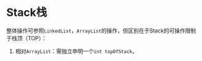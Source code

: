 # Stack栈
整体操作可参照`LinkedList`，`ArrayList`的操作，但区别在于Stack的可操作限制于栈顶（TOP）：
1. 相对`ArrayList`：需独立申明一个`int topOfStack`，